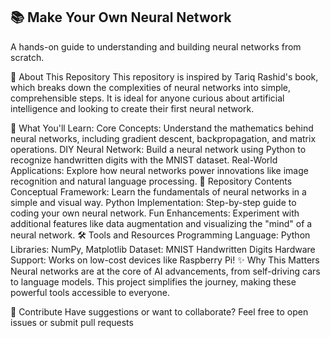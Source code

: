 ## 📚 Make Your Own Neural Network

A hands-on guide to understanding and building neural networks from scratch.

🚀 About This Repository
This repository is inspired by Tariq Rashid's book, which breaks down the complexities of neural networks into simple, comprehensible steps. It is ideal for anyone curious about artificial intelligence and looking to create their first neural network.

🧠 What You'll Learn:
Core Concepts: Understand the mathematics behind neural networks, including gradient descent, backpropagation, and matrix operations.
DIY Neural Network: Build a neural network using Python to recognize handwritten digits with the MNIST dataset.
Real-World Applications: Explore how neural networks power innovations like image recognition and natural language processing.
📂 Repository Contents
Conceptual Framework: Learn the fundamentals of neural networks in a simple and visual way.
Python Implementation: Step-by-step guide to coding your own neural network.
Fun Enhancements: Experiment with additional features like data augmentation and visualizing the "mind" of a neural network.
🛠️ Tools and Resources
Programming Language: Python
Libraries: NumPy, Matplotlib
Dataset: MNIST Handwritten Digits
Hardware Support: Works on low-cost devices like Raspberry Pi!
✨ Why This Matters
Neural networks are at the core of AI advancements, from self-driving cars to language models. This project simplifies the journey, making these powerful tools accessible to everyone.

🤝 Contribute
Have suggestions or want to collaborate? Feel free to open issues or submit pull requests
